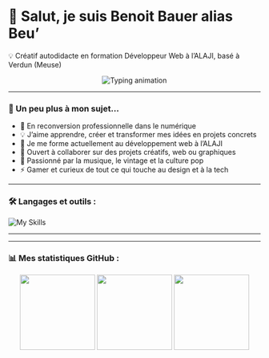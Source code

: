 # 👋 Salut, je suis Benoit Bauer alias Beu’

💡 Créatif autodidacte en formation Développeur Web à l’ALAJI, basé à Verdun (Meuse)

<p align="center">
  <img
    src="https://readme-typing-svg.herokuapp.com?font=Inter&weight=700&size=24&duration=2800&pause=900&center=true&vCenter=true&width=900&color=FF8C00&lines=En+formation+Développeur+Web+à+l’ALAJI+🧠💻;En+route+vers+la+création+de+ma+micro-entreprise+🚀💫;Créatif,+curieux+et+déterminé+🎨⚡;Passionné+de+vinyles+et+d’univers+vintage+🎶🕶️;Gamer+dans+l’âme+🎮🔥"
    alt="Typing animation"
  />
</p>

---

### 🧩 Un peu plus à mon sujet…

- 🚀 En reconversion professionnelle dans le numérique  
- 💡 J’aime apprendre, créer et transformer mes idées en projets concrets  
- 🧠 Je me forme actuellement au développement web à l’ALAJI  
- 🤝 Ouvert à collaborer sur des projets créatifs, web ou graphiques  
- 🎵 Passionné par la musique, le vintage et la culture pop  
- ⚡ Gamer et curieux de tout ce qui touche au design et à la tech  

---

### 🛠️ Langages et outils :
![My Skills](https://skillicons.dev/icons?i=html,css,js,wordpress,github)

---

---

### 📊 Mes statistiques GitHub :

<p align="center">
  <img src="https://github-readme-stats.vercel.app/api?username=BenoitBauer&show_icons=true&theme=tokyonight&hide_border=false&border_radius=10" height="150" />
  <img src="https://github-readme-streak-stats.herokuapp.com/?user=BenoitBauer&theme=tokyonight&hide_border=false&border_radius=10" height="150" />
  <img src="https://github-readme-stats.vercel.app/api/top-langs/?username=BenoitBauer&layout=compact&theme=tokyonight&hide_border=false&border_radius=10" height="150" />
</p>



